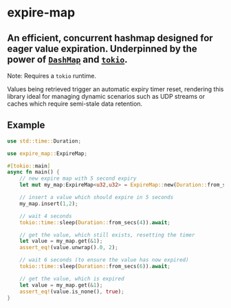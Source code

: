 # expire-map

## An efficient, concurrent hashmap designed for eager value expiration. Underpinned by the power of [`DashMap`](https://github.com/xacrimon/dashmap) and [`tokio`](https://github.com/tokio-rs/tokio).

Note: Requires a `tokio` runtime.

Values being retrieved trigger an automatic expiry timer reset, rendering this library ideal for managing dynamic scenarios such as UDP streams or caches which require semi-stale data retention.

## Example
```rust
use std::time::Duration;

use expire_map::ExpireMap;

#[tokio::main]
async fn main() {
    // new expire map with 5 second expiry
    let mut my_map:ExpireMap<u32,u32> = ExpireMap::new(Duration::from_secs(5));

    // insert a value which should expire in 5 seconds
    my_map.insert(1,2);

    // wait 4 seconds
    tokio::time::sleep(Duration::from_secs(4)).await;

    // get the value, which still exists, resetting the timer
    let value = my_map.get(&1);
    assert_eq!(value.unwrap().0, 2);

    // wait 6 seconds (to ensure the value has now expired)
    tokio::time::sleep(Duration::from_secs(6)).await;

    // get the value, which is expired
    let value = my_map.get(&1);
    assert_eq!(value.is_none(), true);
}
```
